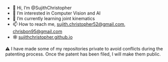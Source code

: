 - 👋 Hi, I’m @SujithChristopher
- 👀 I’m interested in Computer Vision and AI
- 🌱 I’m currently learning joint kinematics
- 📫 How to reach me, sujith.christopher52@gmail.com, chrisbon95@gmail.com
- 🕸️ [sujithchristopher.github.io](https://sujithchristopher.github.io/)

⚠️ I have made some of my repositories private to avoid conflicts during the patenting process. Once the patent has been filed, I will make them public.

<!---
SujithChristopher/SujithChristopher is a ✨ special ✨ repository because its `README.md` (this file) appears on your GitHub profile.
You can click the Preview link to take a look at your changes.
--->
